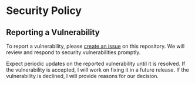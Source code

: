 # Security Policy

## Reporting a Vulnerability

To report a vulnerability, please [create an issue](https://github.com/MonalBarse/Learn-Go/issues/new?assignees=&labels=security-vulnerability&template=security-vulnerability-report.md&title=) on this repository. We will review and respond to security vulnerabilities promptly.

Expect periodic updates on the reported vulnerability until it is resolved. If the vulnerability is accepted, I will work on fixing it in a future release. If the vulnerability is declined, I will provide reasons for our decision.

